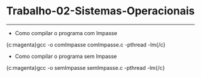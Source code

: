 # Trabalho-02-Sistemas-Operacionais

--- 
- Como compilar o programa com Impasse

{c:magenta}gcc -o comImpasse  comImpasse.c -pthread -lm{/c}



- Como compilar o programa sem Impasse

{c:magenta}gcc -o semImpasse  semImpasse.c -pthread -lm{/c}

